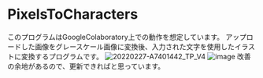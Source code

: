 # PixelsToCharacters
このプログラムはGoogleColaboratory上での動作を想定しています。
アップロードした画像をグレースケール画像に変換後、入力された文字を使用したイラストに変換するプログラムです。
![20220227-A7401442_TP_V4](https://github.com/wataroot/PixelsToCharacters/assets/168852114/5882aa9b-3334-4bba-bcf9-cafa6dc0776d)
![image](https://github.com/wataroot/PixelsToCharacters/assets/168852114/208e6344-89bc-4161-9bca-ad2501c0b3b2)
改善の余地があるので、更新できればと思っています。
